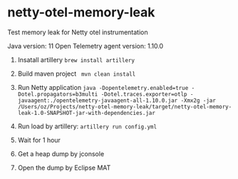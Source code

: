 # netty-otel-memory-leak
Test memory leak for Netty otel instrumentation 

Java version: 11
Open Telemetry agent version: 1.10.0

1. Insatall artillery
```brew install artillery```
2. Build maven project 
``` mvn clean install```
3. Run Netty application
```java -Dopentelemetry.enabled=true -Dotel.propagators=b3multi -Dotel.traces.exporter=otlp -javaagent:./opentelemetry-javaagent-all-1.10.0.jar -Xmx2g -jar /Users/oz/Projects/netty-otel-memory-leak/target/netty-otel-memory-leak-1.0-SNAPSHOT-jar-with-dependencies.jar```
4. Run load by artillery:
```artillery run config.yml```
5. Wait for 1 hour

6. Get a heap dump by jconsole

7. Open the dump by Eclipse MAT
